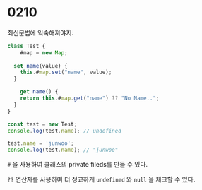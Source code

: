 # 0210

최신문법에 익숙해져야지.

```javascript
class Test {
	#map = new Map;
  
  set name(value) {
    this.#map.set("name", value);
  }

	get name() {
    return this.#map.get("name") ?? "No Name..";
  }
}

const test = new Test;
console.log(test.name);	// undefined

test.name = 'junwoo';
console.log(test.name);	// "junwoo"
```

`#` 을 사용하여 클래스의 private fileds를 만들 수 있다.

`??` 연산자를 사용하여 더 정교하게 `undefined` 와 `null` 을 체크할 수 있다.